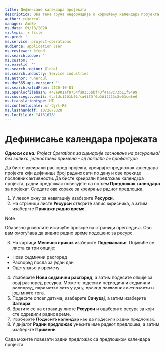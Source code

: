 ```yaml
---
title: Дефинисање календара пројеката
description: Ова тема пружа информације о коришћењу календара пројекта за праћење распореда пројеката.
author: ruhercul
manager: AnnBe
ms.date: 09/18/2020
ms.topic: article
ms.prod: ''
ms.service: project-operations
audience: Application User
ms.reviewer: kfend
ms.search.scope: ''
ms.custom: ''
ms.assetid: ''
ms.search.region: Global
ms.search.industry: Service industries
ms.author: ruhercul
ms.dyn365.ops.version: ''
ms.search.validFrom: 2020-10-01
ms.openlocfilehash: 442a901af8754fa0335bbf43f4ac8c73b11f9499
ms.sourcegitcommit: 4cf1dc1561b92fca4175f0b3813133c5e63ce8e6
ms.translationtype: HT
ms.contentlocale: sr-Cyrl-RS
ms.lasthandoff: 10/28/2020
ms.locfileid: "4131676"
---
```

# <a name="define-project-calendars"></a>Дефинисање календара пројеката

_**Односи се на:** Project Operations за сценарије засноване на ресурсима/без залиха, једноставна примена – од погодбе до профактуре_

Да бисте креирали распоред пројекта, креирајте предложак календара пројекта који дефинише број радних сати по дану и све прекиде пословних активности. Да бисте креирали предложак календара пројекта, радни предложак повезујете са пољем **Предложак календара** за пројекат. Следите ове кораке за креирање радног предлошка.

1. У левом окну за навигацију изаберите **Ресурси**. 
2. На страници листе **Ресурси** отворите запис корисника, а затим изаберите **Прикажи радно време**.

  > [!NOTE]
  > Обавезно дозволите искачуће прозоре на страници прегледача. Ово вам омогућава да видите радно време подешено за ресурс.
  
3. На картици **Месечни приказ** изаберите **Подешавање**. Појавиће се листа са три опције: 

  - Нови седмични распоред
  - Распоред посла за један дан
  - Одступање у времену

4. Изаберите **Нови седмични распоред**, а затим подесите опције за овај распоред ресурса. Можете подесити периодични седмични распоред, параметре сата у дану, прекид пословних активности и још много тога.
5. Подесите опсег датума, изаберите **Сачувај**, а затим изаберите **Затвори**. 
6. Вратите се на страницу листе **Ресурси** и одаберите ресурс за који сте одредили радно време. 
7. Изаберите **Подесите календар као** да подесили радни предложак. 
8. У дијалог **Радни предложак** унесите име радног предлошка, а затим изаберите **Примени**. 

Сада можете повезати радни предложак са предлошком календара пројекта.
